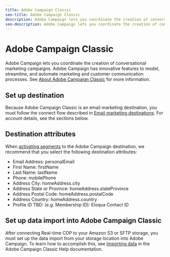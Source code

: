 ```yaml
---
title: Adobe Campaign Classic
seo-title: Adobe Campaign Classic
description: Adobe Campaign lets you coordinate the creation of conversational marketing campaigns. Adobe Campaign has innovative features to model, streamline, and automate marketing and customer communication processes.
seo-description: Adobe Campaign lets you coordinate the creation of conversational marketing campaigns. Adobe Campaign has innovative features to model, streamline, and automate marketing and customer communication processes.
---
```


# Adobe Campaign Classic

Adobe Campaign lets you coordinate the creation of conversational marketing campaigns. Adobe Campaign has innovative features to model, streamline, and automate marketing and customer communication processes. See [About Adobe Campaign Classic](https://docs.adobe.com/content/help/en/campaign-classic/using/getting-started/starting-with-adobe-campaign/about-adobe-campaign-classic.html) for more information.

## Set up destination

Because Adobe Campaign Classic is an email marketing destination, you must follow the connect flow described in [Email marketing destinations](/help/rtcdp/destinations/email-marketing-destinations.md). For account details, see the sections below.

## Destination attributes

When [activating segments](/help/rtcdp/destinations/activate-destinations.md) to the Adobe Campaign destination, we recommend that you select the following destination attributes:

* Email Address: personalEmail
* First Name: firstName
* Last Name: lastName
* Phone: mobilePhone
* Address City: homeAddress.city
* Address State or Province: homeAddress.stateProvince
* Address Postal Code: homeAddress.postalCode
* Address Country: homeAddress.country
* Profile ID TBD: (e.g. Membership ID): Eloqua Contact ID

## Set up data import into Adobe Campaign Classic

After connecting Real-time CDP to your Amazon S3 or SFTP storage, you must set up the data import from your storage location into Adobe Campaign. To learn how to accomplish this, see [Importing data](https://docs.adobe.com/content/help/en/campaign-classic/using/automating-with-workflows/general-operation/importing-data.html) in the Adobe Campaign Classic Help documentation.
